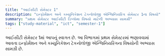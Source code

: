 ```yaml
---
title: "આઈસીટી સેમેસ્ટર 1"
description: "ઇન્ફોર્મેશન અને કમ્યુનિકેશન ટેકનોલોજી એન્જિનિયરિંગ સેમેસ્ટર 1ના વિષયો"
summary: "પ્રથમ સેમેસ્ટર આઈસીટી ડિપ્લોમા વિષયો માટેની અભ્યાસ સામગ્રી"
tags: ["study-material", "ict", "semester-1"]
---
```


આઈસીટી સેમેસ્ટર 1માં આપનું સ્વાગત છે. આ વિભાગમાં પ્રથમ સેમેસ્ટરમાં ભણાવવામાં આવતા ઇન્ફોર્મેશન અને કમ્યુનિકેશન ટેકનોલોજી એન્જિનિયરિંગના વિષયોની અભ્યાસ સામગ્રી છે.
